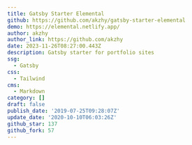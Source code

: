 ```yaml
---
title: Gatsby Starter Elemental
github: https://github.com/akzhy/gatsby-starter-elemental
demo: https://elemental.netlify.app/
author: akzhy
author_link: https://github.com/akzhy
date: 2023-11-26T08:27:00.443Z
description: Gatsby starter for portfolio sites
ssg:
  - Gatsby
css:
  - Tailwind
cms:
  - Markdown
category: []
draft: false
publish_date: '2019-07-25T09:28:07Z'
update_date: '2020-10-10T06:03:26Z'
github_star: 137
github_fork: 57
---
```

